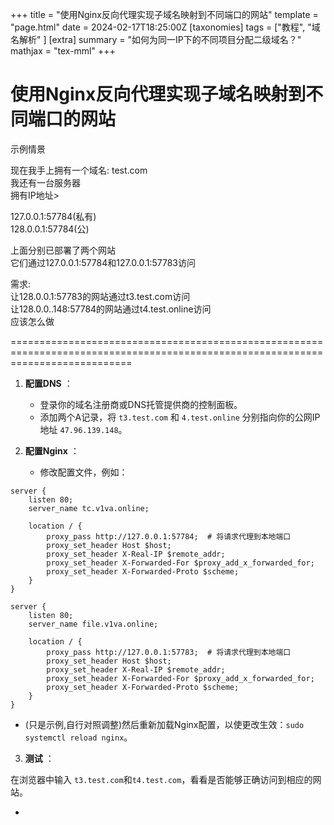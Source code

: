 +++
title = "使用Nginx反向代理实现子域名映射到不同端口的网站"
template = "page.html"
date = 2024-02-17T18:25:00Z
[taxonomies]
tags = ["教程", "域名解析" ]
[extra]
summary = "如何为同一IP下的不同项目分配二级域名？"
mathjax = "tex-mml"
+++

# 使用Nginx反向代理实现子域名映射到不同端口的网站

示例情景

现在我手上拥有一个域名:  test.com
<br>
我还有一台服务器
<br>
拥有IP地址>

127.0.0.1:57784(私有)
<br>
128.0.0.1:57784(公)

上面分别已部署了两个网站
<br>
它们通过127.0.0.1:57784和127.0.0.1:57783访问

需求:
<br>
让128.0.0.1:57783的网站通过t3.test.com访问
<br>
让128.0.0..148:57784的网站通过t4.test.online访问
<br>
应该怎么做

=================================================================================================================================



1. **配置DNS** ：
   * 登录你的域名注册商或DNS托管提供商的控制面板。
   * 添加两个A记录，将 `t3.test.com` 和 `4.test.online` 分别指向你的公网IP地址 `47.96.139.148`。
2. **配置Nginx** ：
   
   * 修改配置文件，例如：

```
server {
    listen 80;
    server_name tc.v1va.online;

    location / {
        proxy_pass http://127.0.0.1:57784;  # 将请求代理到本地端口
        proxy_set_header Host $host;
        proxy_set_header X-Real-IP $remote_addr;
        proxy_set_header X-Forwarded-For $proxy_add_x_forwarded_for;
        proxy_set_header X-Forwarded-Proto $scheme;
    }
}
```

```
server {
    listen 80;
    server_name file.v1va.online;

    location / {
        proxy_pass http://127.0.0.1:57783;  # 将请求代理到本地端口
        proxy_set_header Host $host;
        proxy_set_header X-Real-IP $remote_addr;
        proxy_set_header X-Forwarded-For $proxy_add_x_forwarded_for;
        proxy_set_header X-Forwarded-Proto $scheme;
    }
}
```


* (只是示例,自行对照调整)然后重新加载Nginx配置，以使更改生效：`sudo systemctl reload nginx`。

3. **测试** ：

在浏览器中输入 `t3.test.com`和`t4.test.com`，看看是否能够正确访问到相应的网站。









* 
